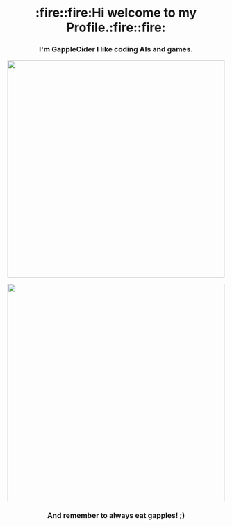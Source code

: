 <h1 align="center">:fire::fire:Hi welcome to my Profile.:fire::fire:</h1>

<h3 align="center">I'm GappleCider I like coding AIs and games.</h3>

<p align="center"><img src="https://github-readme-stats.vercel.app/api?username=GappleCider&show_icons=true&theme=codeSTACKr" style="width:500px"></p>

<p align="center"><img src="https://github-readme-stats.vercel.app/api/top-langs/?username=GappleCider&layout=compact&theme=codeSTACKr" style="width:500px"></p>

<h3 align="center"><strong>And remember to always eat gapples! ;)</strong></h3>
